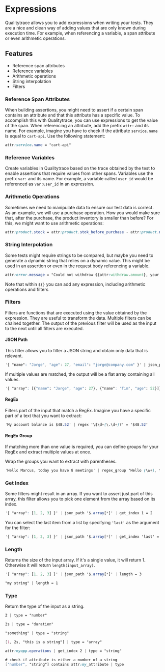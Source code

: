 # Expressions

Qualitytrace allows you to add expressions when writing your tests. They are a nice and clean way of adding values that are only known during execution time. For example, when referencing a variable, a span attribute or even arithmetic operations.

## **Features**

* Reference span attributes
* Reference variables
* Arithmetic operations
* String interpolation
* Filters

### **Reference Span Attributes**

When building assertions, you might need to assert if a certain span contains an attribute and that this attribute has a specific value. To accomplish this with Qualitytrace, you can use expressions to get the value of the span. When referencing an attribute, add the prefix `attr:` and its name. For example, imagine you have to check if the attribute `service.name` is equal to `cart-api`. Use the following statement:

```css
attr:service.name = "cart-api"
```

### **Reference Variables**

Create variables in Qualitytrace based on the trace obtained by the test to enable assertions that require values from other spans. Variables use the prefix `var:` and its name. For example, a variable called `user_id` would be referenced as `var:user_id` in an expression.

### **Arithmetic Operations**

Sometimes we need to manipulate data to ensure our test data is correct. As an example, we will use a purchase operation. How you would make sure that, after the purchase, the product inventory is smaller than before? For this, we might want to use arithmetic operations:

```css
attr:product.stock = attr:product.stok_before_purchase - attr:product.number_bought_items
```

### **String Interpolation**

Some tests might require strings to be compared, but maybe you need to generate a dynamic string that relies on a dynamic value. This might be used in an assertion or even in the request body referencing a variable.

```css
attr:error.message = "Could not withdraw ${attr:withdraw.amount}, your balance is insufficient."
```

Note that within `${}` you can add any expression, including arithmetic operations and filters.


### **Filters**

Filters are functions that are executed using the value obtained by the expression. They are useful to transform the data. Multiple filters can be chained together. The output of the previous filter will be used as the input to the next until all filters are executed.

#### **JSON Path**
This filter allows you to filter a JSON string and obtain only data that is relevant.

```css
'{ "name": "Jorge", "age": 27, "email": "jorge@company.com" }' | json_path '.age' = 27
```

If multiple values are matched, the output will be a flat array containing all values.

```css
'{ "array": [{"name": "Jorge", "age": 27}, {"name": "Tim", "age": 52}]}' | json_path '$.array[*]..["name", "age"] = '["Jorge", 27, "Tim", 52]'
```

#### **RegEx**
Filters part of the input that match a RegEx. Imagine you have a specific part of a text that you want to extract:

```css
'My account balance is $48.52' | regex '\$\d+(\.\d+)?' = '$48.52'
```

#### **RegEx Group**
If matching more than one value is required, you can define groups for your RegEx and extract multiple values at once.

Wrap the groups you want to extract with parentheses.

```css
'Hello Marcus, today you have 8 meetings' | regex_group 'Hello (\w+), today you have (\d+) meetings' = '["Marcus", 8]'
```

### **Get Index**

Some filters might result in an array. If you want to assert just part of this array, this filter allows you to pick one element from the array based on its index.

```css
'{ "array": [1, 2, 3] }' | json_path '$.array[*]' | get_index 1 = 2
```

You can select the last item from a list by specifying `'last'` as the argument for the filter:

```css
'{ "array": [1, 2, 3] }' | json_path '$.array[*]' | get_index 'last' = 3
```

### **Length**

Returns the size of the input array. If it's a single value, it will return 1. Otherwise it will return `length(input_array)`.

```css
'{ "array": [1, 2, 3] }' | json_path '$.array[*]' | length = 3
```

```css
"my string" | length = 1
```

### **Type**

Return the type of the input as a string.

```css
2 | type = "number"
```

```css
2s | type = "duration"
```

```css
"something" | type = "string"
```

```css
[1, 2s, "this is a string"] | type = "array"
```

```css
attr:myapp.operations | get_index 2 | type = "string"
```

```css
# check if attribute is either a number of a string
["number", "string"] contains attr:my_attribute | type
```
